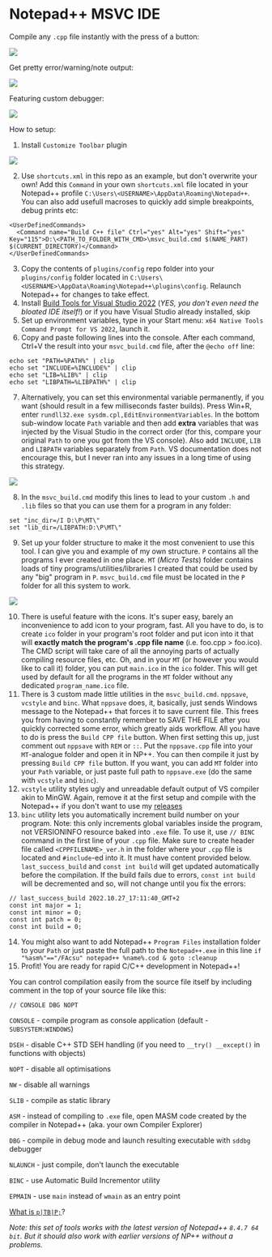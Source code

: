 # Notepad++ MSVC IDE

Compile any `.cpp` file instantly with the press of a button:

<img src="readme/onebutton.gif">

Get pretty error/warning/note output:

<img src="readme/vcstyle.gif">

Featuring custom debugger:

<img src="readme/sddbg.gif">

How to setup:
1. Install `Customize Toolbar` plugin

<img src="readme/custom_tb.png">

2. Use `shortcuts.xml` in this repo as an example, but don't overwrite your own! Add this `Command` in your own `shortcuts.xml` file located in your Notepad++ profile `C:\Users\<USERNAME>\AppData\Roaming\Notepad++`. You can also add usefull macroses to quickly add simple breakpoints, debug prints etc:
```
<UserDefinedCommands>
  <Command name="Build C++ file" Ctrl="yes" Alt="yes" Shift="yes" Key="115">D:\<PATH_TO_FOLDER_WITH_CMD>\msvc_build.cmd $(NAME_PART) $(CURRENT_DIRECTORY)</Command>
</UserDefinedCommands>
 ```
3. Copy the contents of `plugins/config` repo folder into your `plugins/config` folder located in `C:\Users\<USERNAME>\AppData\Roaming\Notepad++\plugins\config`. Relaunch Notepad++ for changes to take effect.
4. Install [Build Tools for Visual Studio 2022](https://visualstudio.microsoft.com/downloads/) (*YES, you don't even need the bloated IDE itself!*) or if you have Visual Studio already installed, skip
5. Set up environment variables, type in your Start menu: `x64 Native Tools Command Prompt for VS 2022`, launch it.
6. Copy and paste following lines into the console. After each command, Ctrl+V the result into your `msvc_build.cmd` file, after the `@echo off` line:
```
echo set "PATH=%PATH%" | clip
echo set "INCLUDE=%INCLUDE%" | clip
echo set "LIB=%LIB%" | clip
echo set "LIBPATH=%LIBPATH%" | clip
```
7. Alternatively, you can set this environmental variable permanently, if you want (should result in a few milliseconds faster builds). Press Win+R, enter `rundll32.exe sysdm.cpl,EditEnvironmentVariables`. In the bottom sub-window locate `Path` variable and then add **extra** variables that was injected by the Visual Studio in the correct order (for this, compare your original `Path` to one you got from the VS console). Also add `INCLUDE`, `LIB` and `LIBPATH` variables separately from `Path`. VS documentation does not encourage this, but I never ran into any issues in a long time of using this strategy.

<img src="readme/envir.png">

8. In the `msvc_build.cmd` modify this lines to lead to your custom `.h` and `.lib` files so that you can use them for a program in any folder:
```
set "inc_dir=/I D:\P\MT\"
set "lib_dir=/LIBPATH:D:\P\MT\"
```
9. Set up your folder structure to make it the most convenient to use this tool. I can give you and example of my own structure. `P` contains all the programs I ever created in one place. `MT` (*Micro Tests*) folder contains loads of tiny programs/utilities/libraries  I created that could be used by any "big" program in `P`. `msvc_build.cmd` file must be located in the `P` folder for all this system to work.

<img src="readme/folderz.png">

10. There is useful feature with the icons. It's super easy, barely an inconvenience to add icon to your program, fast. All you have to do, is to create `ico` folder in your program's root folder and put icon into it that will **exactly match the program's .cpp file name** (i.e. foo.cpp > foo.ico). The CMD script will take care of all the annoying parts of actually compiling resource files, etc. Oh, and in your `MT` (or however you would like to call it) folder, you can put `main.ico` in the `ico` folder. This will get used by default for all the programs in the `MT` folder without any dedicated `program_name.ico` file.
11. There is 3 custom made little utilities in the `msvc_build.cmd`. `nppsave`, `vcstyle` and `binc`. What `nppsave` does, it, basically, just sends Windows message to the Notepad++ that forces it to save current file. This frees you from having to constantly remember to SAVE THE FILE after you quickly corrected some error, which greatly aids workflow. All you have to do is press the `Build CPP file` button. When first setting this up, just comment out `nppsave` with `REM` or `::`. Put the `nppsave.cpp` file into your `MT`-analogue folder and open it in NP++. You can then compile it just by pressing `Build CPP file` button. If you want, you can add `MT` folder into your `Path` variable, or just paste full path to `nppsave.exe` (do the same with `vcstyle` and `binc`).
12. `vcstyle` utility styles ugly and unreadable default output of VS compiler akin to MinGW. Again, remove it at the first setup and compile with the Notepad++ if you don't want to use my [releases](https://github.com/ScienceDiscoverer/npp_msvc_ide/releases)
13. `binc` utility lets you automatically increment build number on your program. Note: this only increments global variables inside the program, not VERSIONINFO resource baked into `.exe` file. To use it, use `// BINC` command in the first line of your `.cpp` file. Make sure to create header file called `<CPPFILENAME>_ver.h` in the folder where your `.cpp` file is located and `#include`-ed into it. It must have content provided below. `last_success_build` and `const int build` will get updated automatically before the compilation. If the build fails due to errors, `const int build` will be decremented and so, will not change until you fix the errors:
```
// last_success_build 2022.10.27_17:11:40_GMT+2
const int major = 1;
const int minor = 0;
const int patch = 0;
const int build = 0;
```
14. You might also want to add Notepad++ `Program Files` installation folder to your `Path` or just paste the full path to the `Notepad++.exe` in this line `if "%asm%"=="/FAcsu" notepad++ %name%.cod & goto :cleanup`
15. Profit! You are ready for rapid C/C++ development in Notepad++!

You can control compilation easily from the source file itself by including comment in the top of your source file like this:
```
// CONSOLE DBG NOPT
```
`CONSOLE` - compile program as console application (default - `SUBSYSTEM:WINDOWS`)

`DSEH` - disable C++ STD SEH handling (if you need to `__try() __except()` in functions with objects)

`NOPT` - disable all optimisations

`NW` - disable all warnings

`SLIB` - compile as static library

`ASM` - instead of compiling to `.exe` file, open MASM code created by the compiler in Notepad++ (aka. your own Compiler Explorer)

`DBG` - compile in debug mode and launch resulting executable with `sddbg` debugger

`NLAUNCH` - just compile, don't launch the executable

`BINC` - use Automatic Build Incrementor utility

`EPMAIN` - use `main` instead of `wmain` as an entry point

[What is `p|TB|P;`](https://github.com/ScienceDiscoverer/sd_std_libs)?


*Note: this set of tools works with the latest version of Notepad++ `8.4.7 64 bit`. But it should also work with earlier versions of NP++ without a problems.*
